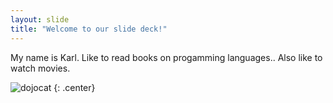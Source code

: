 ```yaml
---
layout: slide
title: "Welcome to our slide deck!"
---
```


My name is Karl.
Like to read books on progamming languages..
Also like to watch movies.

![dojocat](https://octodex.github.com/images/dojocat.jpg)
{: .center}
